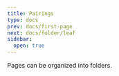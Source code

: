```yaml
---
title: Pairings
type: docs
prev: docs/first-page
next: docs/folder/leaf
sidebar:
  open: true
---
```


Pages can be organized into folders.
